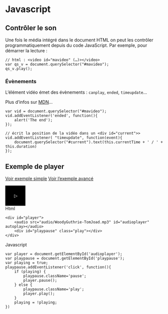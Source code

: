 # Javascript

## Contrôler le son

Une fois le média intégré dans le document HTML on peut les contrôler programmatiquement depuis du code JavaScript. Par exemple, pour démarrer la lecture :

    // html : <video id="mavideo" (…)></video>
    var qs_v = document.querySelector("#mavideo");
    qs_v.play();

### Évènements

L’élément vidéo émet des évènements : `canplay`, `ended`, `timeupdate`…

Plus d’infos sur [MDN](https://developer.mozilla.org/fr/docs/Web/HTML/Utilisation_d'audio_et_video_en_HTML5)…

    var vid = document.querySelector("#mavideo");
    vid.addEventListener('ended', function(){
        alert('The end');
    });

    // écrit la position de la vidéo dans un <div id="current">>
    vid.addEventListener( "timeupdate", function(event){
        document.querySelector("#current").text(this.currentTime + ' / ' + this.duration)
    });

## Exemple de player

[Voir exemple simple](https://codepen.io/jbidoret/pen/EbVRXd)
[Voir l’exemple avancé](http://ateliers.esapyrenees.fr/web/exemples/typographie/01.html)

<div id="player">
<audio src="https://ubusound.memoryoftheworld.org/russian_avant2/23_el_lisitzsky_-_about_two_squares_-_a_suprematist_story_childrens_book_1920-22.mp3" id="audioplayer"></audio>
<div id="playpause" class="pause"></div>
</div>
<script type="text/javascript">
    var player = document.getElementById('audioplayer');
    var playpause = document.getElementById('playpause');
    var playing = false;
    playpause.addEventListener('click', function(){
      if (playing) {
        playpause.className='pause';
        player.pause();
      } else {
        playpause.className='play';
        player.play();
      }
      playing = !playing;
    })
</script>
<style type="text/css">
    #playpause { 
        font-family: sans-serif;
        background: black;
        color: white;
        height: 64px;
        width: 64px;
        line-height: 64px;
        text-align: center;
        cursor: pointer;
    }
    .play:before {
        content: "\02758 \02758";
    }
    .pause { text-indent:0.2em;}
    .pause:before {
        content: "\25B7";
    }
</style>
Html

    <div id="player">
        <audio src="audio/WoodyGuthrie-TomJoad.mp3" id="audioplayer" autoplay></audio>
        <div id="playpause" class="play"></div>
    </div>

Javascript

    var player = document.getElementById('audioplayer');
    var playpause = document.getElementById('playpause');
    var playing = true;
    playpause.addEventListener('click', function(){
        if (playing) {
            playpause.className='pause';
            player.pause();
        } else {
            playpause.className='play';
            player.play();
        }
        playing = !playing;
    })

